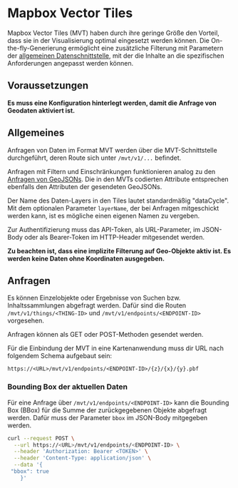 # Mapbox Vector Tiles

Mapbox Vector Tiles (MVT) haben durch ihre geringe Größe den Vorteil, dass sie in der Visualisierung optimal eingesetzt werden können. Die On-the-fly-Generierung ermöglicht eine zusätzliche Filterung mit Parametern der [allgemeinen Datenschnittstelle](/docs/api/contents), mit der die Inhalte an die spezifischen Anforderungen angepasst werden können.

<!-- Durch optimiertes Micro-Caching wird ein zusätzlicher Performance-Boost erzielt. -->

## Voraussetzungen

**Es muss eine Konfiguration hinterlegt werden, damit die Anfrage von Geodaten aktiviert ist.**

## Allgemeines

Anfragen von Daten im Format MVT werden über die MVT-Schnittstelle durchgeführt, deren Route sich unter `/mvt/v1/...` befindet.

Anfragen mit Filtern und Einschränkungen funktionieren analog zu den [Anfragen von GeoJSONs](/docs/api/geodata/geojson). Die in den MVTs codierten Attribute entsprechen ebenfalls den Attributen der gesendeten GeoJSONs.

Der Name des Daten-Layers in den Tiles lautet standardmäßig "dataCycle". Mit dem optionalen Parameter `layerName`, der bei Anfragen mitgeschickt werden kann, ist es mögliche einen eigenen Namen zu vergeben.

Zur Authentifizierung muss das API-Token, als URL-Parameter, im JSON-Body oder als Bearer-Token im HTTP-Header mitgesendet werden.

**Zu beachten ist, dass eine implizite Filterung auf Geo-Objekte aktiv ist. Es werden keine Daten ohne Koordinaten ausgegeben.**

## Anfragen

Es können Einzelobjekte oder Ergebnisse von Suchen bzw. Inhaltssammlungen abgefragt werden. Dafür sind die Routen `/mvt/v1/things/<THING-ID>` und `/mvt/v1/endpoints/<ENDPOINT-ID>` vorgesehen.

Anfragen können als GET oder POST-Methoden gesendet werden.

Für die Einbindung der MVT in eine Kartenanwendung muss dir URL nach folgendem Schema aufgebaut sein:

```url
https://<URL>/mvt/v1/endpoints/<ENDPOINT-ID>/{z}/{x}/{y}.pbf
```

### Bounding Box der aktuellen Daten

Für eine Anfrage über `/mvt/v1/endpoints/<ENDPOINT-ID>` kann die Bounding Box (BBox) für die Summe der zurückgegebenen Objekte abgefragt werden. Dafür muss der Parameter `bbox` im JSON-Body mitgegeben werden.

```bash
curl --request POST \
  --url https://<URL>/mvt/v1/endpoints/<ENDPOINT-ID> \
  --header 'Authorization: Bearer <TOKEN>' \
  --header 'Content-Type: application/json' \
  --data '{
 "bbox": true
    }'
```
